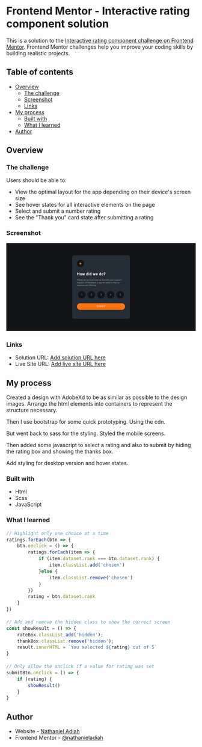 # Frontend Mentor - Interactive rating component solution

This is a solution to the [Interactive rating component challenge on Frontend Mentor](https://www.frontendmentor.io/challenges/interactive-rating-component-koxpeBUmI). Frontend Mentor challenges help you improve your coding skills by building realistic projects. 

## Table of contents

- [Overview](#overview)
  - [The challenge](#the-challenge)
  - [Screenshot](#screenshot)
  - [Links](#links)
- [My process](#my-process)
  - [Built with](#built-with)
  - [What I learned](#what-i-learned)
- [Author](#author)


## Overview

### The challenge

Users should be able to:

- View the optimal layout for the app depending on their device's screen size
- See hover states for all interactive elements on the page
- Select and submit a number rating
- See the "Thank you" card state after submitting a rating

### Screenshot

![](./screenshot.png)


### Links

- Solution URL: [Add solution URL here](https://your-solution-url.com)
- Live Site URL: [Add live site URL here](https://your-live-site-url.com)

## My process

Created a design with AdobeXd to be as similar as possible to the design images.
Arrange the html elements into containers to represent the structure necessary.

Then I use bootstrap for some quick prototyping. Using the cdn.

But went back to sass for the styling. Styled the mobile screens.

Then added some javascript to select a rating and also to submit by 
hiding the rating box and showing the thanks box.

Add styling for desktop version and hover states.

### Built with

* Html
* Scss
* JavaScript


### What I learned

```js
// Highlight only one choice at a time
ratings.forEach(btn => {
	btn.onclick = () => {
		ratings.forEach(item => {
			if (item.dataset.rank === btn.dataset.rank) {
				item.classList.add('chosen')
			}else {
				item.classList.remove('chosen')
			}
		})
		rating = btn.dataset.rank
	}
})

// Add and remove the hidden class to show the correct screen
const showResult = () => {
	rateBox.classList.add('hidden');
	thankBox.classList.remove('hidden');
	result.innerHTML = `You selected ${rating} out of 5`
}

// Only allow the onclick if a value for rating was set
submitBtn.onclick = () => {
	if (rating) {
		showResult()
	}
}
```

## Author

- Website - [Nathaniel Adiah](https://nathanieladiah.github.io)
- Frontend Mentor - [@nathanieladiah](https://www.frontendmentor.io/profile/nathanieladiah)

